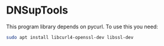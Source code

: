 # DNSupTools

This program library depends on pycurl. To use this you need:

```bash
sudo apt install libcurl4-openssl-dev libssl-dev
```



